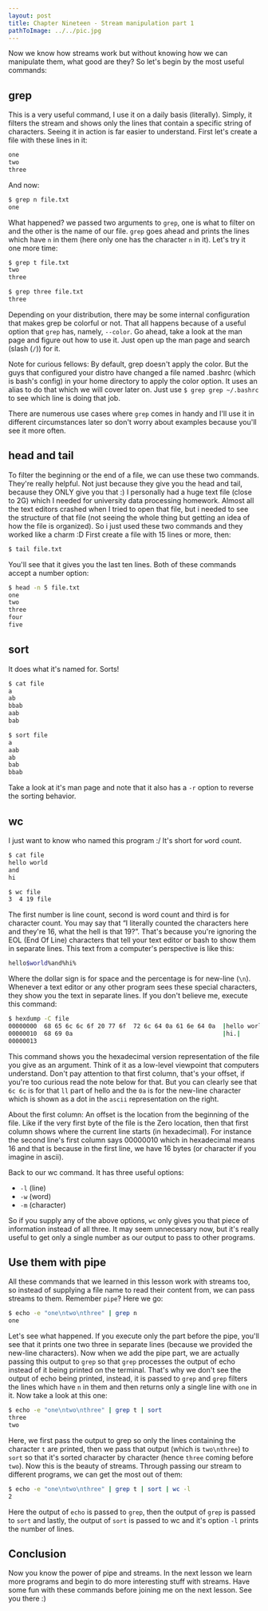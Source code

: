 ```yaml
---
layout: post
title: Chapter Nineteen - Stream manipulation part 1
pathToImage: ../../pic.jpg
---
```


Now we know how streams work but without knowing how we can manipulate them, what good are they? So let's begin by the most useful commands:

## grep

This is a very useful command, I use it on a daily basis (literally). Simply, it filters the stream and shows only the lines that contain a specific string of characters. Seeing it in action is far easier to understand. First let's create a file with these lines in it:

```bash
one
two
three
```

And now:

```bash
$ grep n file.txt
one
```

What happened? we passed two arguments to `grep`, one is what to filter on and the other is the name of our file. `grep` goes ahead and prints the lines which have `n` in them (here only one has the character `n` in it). Let's try it one more time:

```bash
$ grep t file.txt
two
three
```

```bash
$ grep three file.txt
three
```

Depending on your distribution, there may be some internal configuration that makes grep be colorful or not. That all happens because of a useful option that `grep` has, namely, `--color`. Go ahead, take a look at the man page and figure out how to use it. Just open up the man page and search (slash (`/`)) for it.

<p class="note">Note for curious fellows: By default, grep doesn't apply the color. But the guys that configured your distro have changed a file named .bashrc (which is bash's config) in your home directory to apply the color option. It uses an alias to do that which we will cover later on. Just use <code>$ grep grep ~/.bashrc</code> to see which line is doing that job.</p>

There are numerous use cases where `grep` comes in handy and I'll use it in different circumstances later so don't worry about examples because you'll see it more often.

## head and tail

To filter the beginning or the end of a file, we can use these two commands. They're really helpful. Not just because they give you the head and tail, because they ONLY give you that :) I personally had a huge text file (close to 2G) which I needed for university data processing homework. Almost all the text editors crashed when I tried to open that file, but i needed to see the structure of that file (not seeing the whole thing but getting an idea of how the file is organized). So i just used these two commands and they worked like a charm :D First create a file with 15 lines or more, then:

```bash
$ tail file.txt
```

You'll see that it gives you the last ten lines. Both of these commands accept a number option:

```bash
$ head -n 5 file.txt
one
two
three
four
five
```

## sort

It does what it's named for. Sorts!

```bash
$ cat file
a
ab
bbab
aab
bab
```

```bash
$ sort file
a
aab
ab
bab
bbab
```

Take a look at it's man page and note that it also has a `-r` option to reverse the sorting behavior.

## wc

I just want to know who named this program :/ It's short for `w`ord `c`ount.

```bash
$ cat file
hello world
and
hi
```

```bash
$ wc file
3  4 19 file
```

The first number is line count, second is word count and third is for character count. You may say that “I literally counted the characters here and they're 16, what the hell is that 19?”. That's because you're ignoring the EOL (End Of Line) characters that tell your text editor or bash to show them in separate lines. This text from a computer's perspective is like this:

```bash
hello$world%and%hi%
```
Where the dollar sign is for space and the percentage is for new-line (`\n`). Whenever a text editor or any other program sees these special characters, they show you the text in separate lines. If you don't believe me, execute this command:

```bash
$ hexdump -C file
00000000  68 65 6c 6c 6f 20 77 6f  72 6c 64 0a 61 6e 64 0a  |hello world.and.|
00000010  68 69 0a                                          |hi.|
00000013
```

This command shows you the hexadecimal version representation of the file you give as an argument. Think of it as a low-level viewpoint that computers understand. Don't pay attention to that first column, that's your offset, if you're too curious read the note below for that. But you can clearly see that `6c 6c` is for that `ll` part of hello and the `0a` is for the new-line character which is shown as a dot in the `ascii` representation on the right.

<p class="note">About the first column: An offset is the location from the beginning of the file. Like if the very first byte of the file is the Zero location, then that first column shows where the current line starts (in hexadecimal). For instance the second line's first column says 00000010 which in hexadecimal means 16 and that is because in the first line, we have 16 bytes (or character if you imagine in ascii).</p>

Back to our wc command. It has three useful options:

- `-l` (line)
- `-w` (word)
- `-m` (character)

So if you supply any of the above options, `wc` only gives you that piece of information instead of all three. It may seem unnecessary now, but it's really useful to get only a single number as our output to pass to other programs.

## Use them with pipe

All these commands that we learned in this lesson work with streams too, so instead of supplying a file name to read their content from, we can pass streams to them. Remember `pipe`? Here we go:

```bash
$ echo -e "one\ntwo\nthree" | grep n
one
```

Let's see what happened. If you execute only the part before the pipe, you'll see that it prints one two three in separate lines (because we provided the new-line characters). Now when we add the pipe part, we are actually passing this output to `grep` so that `grep` processes the output of echo instead of it being printed on the terminal. That's why we don't see the output of echo being printed, instead, it is passed to `grep` and `grep` filters the lines which have `n` in them and then returns only a single line with `one` in it. Now take a look at this one:

```bash
$ echo -e "one\ntwo\nthree" | grep t | sort
three
two
```

Here, we first pass the output to grep so only the lines containing the character `t` are printed, then we pass that output (which is `two\nthree`) to `sort` so that it's sorted character by character (hence `three` coming before `two`). Now this is the beauty of streams. Through passing our stream to different programs, we can get the most out of them:

```bash
$ echo -e "one\ntwo\nthree" | grep t | sort | wc -l
2
```

Here the output of `echo` is passed to `grep`, then the output of `grep` is passed to `sort` and lastly, the output of `sort` is passed to wc and it's option `-l` prints the number of lines.

## Conclusion

Now you know the power of pipe and streams. In the next lesson we learn more programs and begin to do more interesting stuff with streams. Have some fun with these commands before joining me on the next lesson. See you there :)


